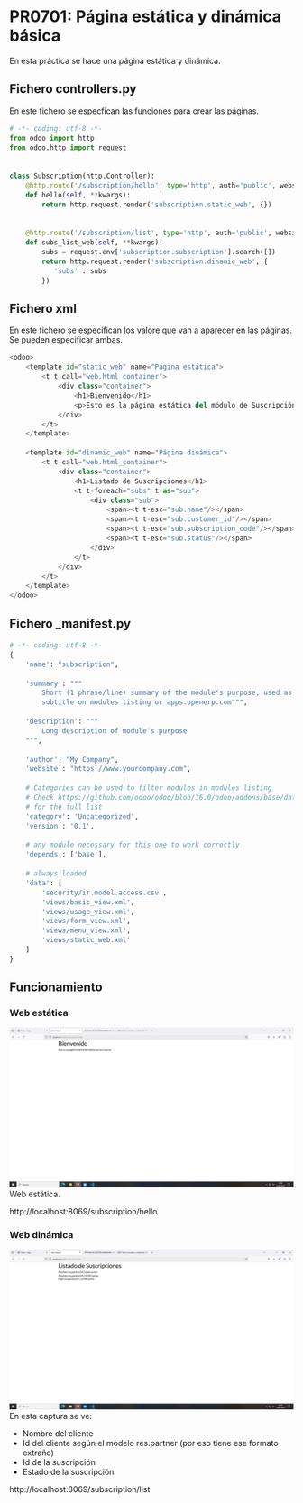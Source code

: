 # PR0701: Página estática y dinámica básica

En esta práctica se hace una página estática y dinámica.

## Fichero controllers.py

En este fichero se especfican las funciones para crear las páginas.

```python
# -*- coding: utf-8 -*-
from odoo import http
from odoo.http import request


class Subscription(http.Controller):
    @http.route('/subscription/hello', type='http', auth='public', website=True)
    def hello(self, **kwargs):
        return http.request.render('subscription.static_web', {})


    @http.route('/subscription/list', type='http', auth='public', website=True)
    def subs_list_web(self, **kwargs):
        subs = request.env['subscription.subscription'].search([])
        return http.request.render('subscription.dinamic_web', {
           'subs' : subs
        })
```

## Fichero xml

En este fichero se especifican los valore que van a aparecer en las páginas. Se pueden especificar ambas.

```python
<odoo>
    <template id="static_web" name="Página estática">
        <t t-call="web.html_container">
            <div class="container">
                <h1>Bienvenido</h1>
                <p>Esto es la página estática del módulo de Suscripción.</p>
            </div>
        </t>
    </template>

    <template id="dinamic_web" name="Página dinámica">
        <t t-call="web.html_container">
            <div class="container">
                <h1>Listado de Suscripciones</h1>
                <t t-foreach="subs" t-as="sub">
                    <div class="sub">
                        <span><t t-esc="sub.name"/></span>
                        <span><t t-esc="sub.customer_id"/></span>
                        <span><t t-esc="sub.subscription_code"/></span>
                        <span><t t-esc="sub.status"/></span>
                    </div>
                </t>
            </div>
        </t>
    </template>
</odoo>
```

## Fichero _manifest.py

```python
# -*- coding: utf-8 -*-
{
    'name': "subscription",

    'summary': """
        Short (1 phrase/line) summary of the module's purpose, used as
        subtitle on modules listing or apps.openerp.com""",

    'description': """
        Long description of module's purpose
    """,

    'author': "My Company",
    'website': "https://www.yourcompany.com",

    # Categories can be used to filter modules in modules listing
    # Check https://github.com/odoo/odoo/blob/16.0/odoo/addons/base/data/ir_module_category_data.xml
    # for the full list
    'category': 'Uncategorized',
    'version': '0.1',

    # any module necessary for this one to work correctly
    'depends': ['base'],

    # always loaded
    'data': [
        'security/ir.model.access.csv',
        'views/basic_view.xml',
        'views/usage_view.xml',
        'views/form_view.xml',
        'views/menu_view.xml',
        'views/static_web.xml'
    ]
}
```

## Funcionamiento

### Web estática

![Web estática](image-1.png)
Web estática.

http://localhost:8069/subscription/hello

### Web dinámica

![Web dinámica](image.png)
En esta captura se ve:
- Nombre del cliente
- Id del cliente según el modelo res.partner (por eso tiene ese formato extraño)
- Id de la suscripción
- Estado de la suscripción

http://localhost:8069/subscription/list